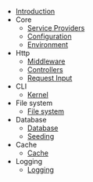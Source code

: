 - [Introduction](/)
- Core
  - [Service Providers](core/serviceproviders.md)
  - [Configuration](core/configuration.md)
  - [Environment](core/environment.md)
- Http
  - [Middleware](http/middleware.md)
  - [Controllers](http/controllers.md)
  - [Request Input](http/requestinput.md)
- CLI
  - [Kernel](cli/kernel.md)
- File system
  - [File system](filesystem/filesystem.md)
- Database
  - [Database](database/database.md)
  - [Seeding](database/seeding.md)
- Cache
  - [Cache](cache/cache.md)
- Logging
  - [Logging](logging/logging.md)
